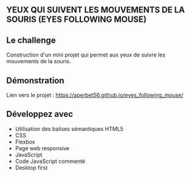 ## YEUX QUI SUIVENT LES MOUVEMENTS DE LA SOURIS (EYES FOLLOWING MOUSE)

## Le challenge

Construction d'un mini projet qui permet aux yeux de suivre les mouvements de la souris.

## Démonstration

Lien vers le projet : https://aperbet56.github.io/eyes_following_mouse/

## Développez avec

- Utilisation des balises sémantiques HTML5
- CSS
- Flexbox
- Page web responsive
- JavaScript
- Code JavaScript commenté
- Desktop first
